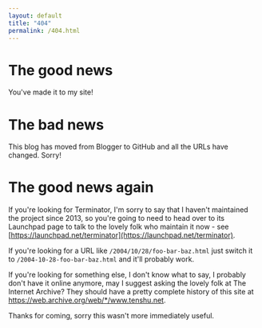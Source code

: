 ```yaml
---
layout: default
title: "404"
permalink: /404.html
---
```


# The good news

You've made it to my site!

# The bad news

This blog has moved from Blogger to GitHub and all the URLs have changed. Sorry!

# The good news again

If you're looking for Terminator, I'm sorry to say that I haven't maintained the project since 2013, so you're going to need to head over to its Launchpad page to talk to the lovely folk who maintain it now - see [https://launchpad.net/terminator](https://launchpad.net/terminator).

If you're looking for a URL like ```/2004/10/28/foo-bar-baz.html``` just switch it to ```/2004-10-28-foo-bar-baz.html``` and it'll probably work.

If you're looking for something else, I don't know what to say, I probably don't have it online anymore, may I suggest asking the lovely folk at The Internet Archive? They should have a pretty complete history of this site at <a href="https://web.archive.org/web/*/www.tenshu.net">https://web.archive.org/web/*/www.tenshu.net</a>.

Thanks for coming, sorry this wasn't more immediately useful.
